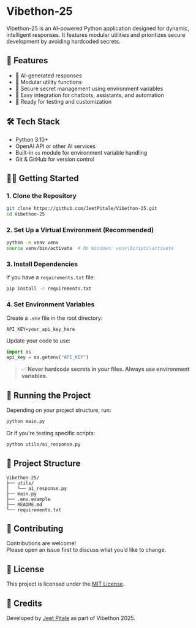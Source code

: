 # Vibethon-25

Vibethon-25 is an AI-powered Python application designed for dynamic, intelligent responses. It features modular utilities and prioritizes secure development by avoiding hardcoded secrets.

## 🚀 Features

- 🤖 AI-generated responses
- 🧩 Modular utility functions
- 🔐 Secure secret management using environment variables
- 💬 Easy integration for chatbots, assistants, and automation
- 🧪 Ready for testing and customization

## 🛠️ Tech Stack

- Python 3.10+
- OpenAI API or other AI services
- Built-in `os` module for environment variable handling
- Git & GitHub for version control

## 🧑‍💻 Getting Started

### 1. Clone the Repository

```bash
git clone https://github.com/JeetPitale/Vibethon-25.git
cd Vibethon-25
```

### 2. Set Up a Virtual Environment (Recommended)

```bash
python -m venv venv
source venv/bin/activate  # On Windows: venv\Scripts\activate
```

### 3. Install Dependencies

If you have a `requirements.txt` file:

```bash
pip install -r requirements.txt
```

### 4. Set Environment Variables

Create a `.env` file in the root directory:

```env
API_KEY=your_api_key_here
```

Update your code to use:

```python
import os
api_key = os.getenv("API_KEY")
```

> ✅ **Never hardcode secrets in your files. Always use environment variables.**

## 🧪 Running the Project

Depending on your project structure, run:

```bash
python main.py
```

Or if you're testing specific scripts:

```bash
python utils/ai_response.py
```

## 📁 Project Structure

```
Vibethon-25/
├── utils/
│   └── ai_response.py
├── main.py
├── .env.example
├── README.md
└── requirements.txt
```

## 🤝 Contributing

Contributions are welcome!  
Please open an issue first to discuss what you’d like to change.

## 📄 License

This project is licensed under the [MIT License](LICENSE).

## 🙏 Credits

Developed by [Jeet Pitale](https://github.com/JeetPitale) as part of Vibethon 2025.
